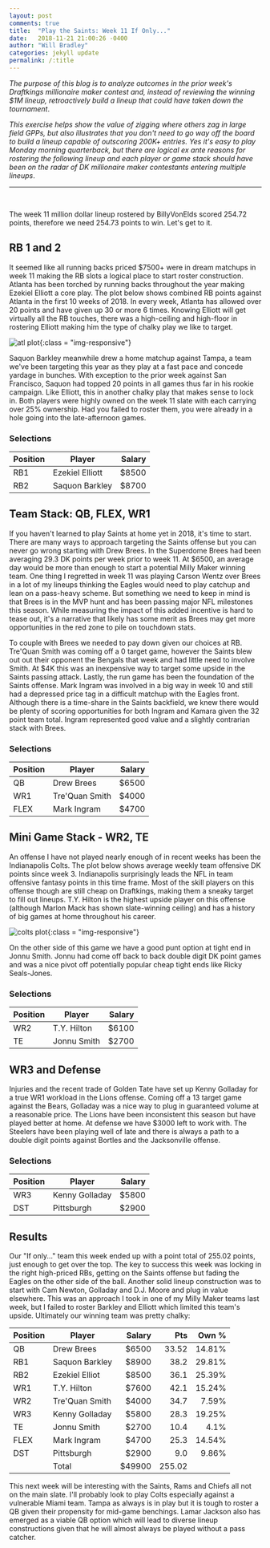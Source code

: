```yaml
---
layout: post
comments: true
title:  "Play the Saints: Week 11 If Only..."
date:   2018-11-21 21:00:26 -0400
author: "Will Bradley"
categories: jekyll update
permalink: /:title
---
```


_The purpose of this blog is to analyze outcomes in the prior week's Draftkings millionaire maker contest and, instead of reviewing the winning $1M lineup, retroactively build a lineup that could have taken down the tournament_.  
 
_This exercise helps show the value of zigging where others zag in large field GPPs, but also illustrates that you don't need to go way off the board to build a lineup capable of outscoring 200K+ entries.  Yes it's easy to play Monday morning quarterback, but there are logical ex ante reasons for rostering the following lineup and each player or game stack should have been on the radar of DK millionaire maker contestants entering multiple lineups_.

***

<br/>

The week 11 million dollar lineup rostered by BillyVonElds scored 254.72 points, therefore we need 254.73 points to win.  Let's get to it. 

## RB 1 and 2

It seemed like all running backs priced $7500+ were in dream matchups in week 11 making the RB slots a logical place to start roster construction.  Atlanta has been torched by running backs throughout the year making Ezekiel Elliott a core play.  The plot below shows combined RB points against Atlanta in the first 10 weeks of 2018. In every week, Atlanta has allowed over 20 points and have given up 30 or more 6 times.  Knowing Elliott will get virtually all the RB touches, there was a high-ceiling and high-floor in rostering Elliott making him the type of chalky play we like to target. 

![atl plot]({{site.baseurl}}/img/atl_RB.png){:class = "img-responsive"}

Saquon Barkley meanwhile drew a home matchup against Tampa, a team we've been targeting this year as they play at a fast pace and concede yardage in bunches.  With exception to the prior week against San Francisco, Saquon had topped 20 points in all games thus far in his rookie campaign.  Like Elliott, this in another chalky play that makes sense to lock in. Both players were highly owned on the week 11 slate with each carrying over 25% ownership. Had you failed to roster them, you were already in a hole going into the late-afternoon games.

### Selections

| Position | Player      |  Salary |
|----------|-------------|--------:|
| RB1 |  Ezekiel Elliott    | $8500 |
| RB2 |  Saquon Barkley  | $8700 |

## Team Stack: QB, FLEX, WR1

If you haven't learned to play Saints at home yet in 2018, it's time to start.  There are many ways to approach targeting the Saints offense but you can never go wrong starting with Drew Brees. In the Superdome Brees had been averaging 29.3 DK points per week prior to week 11. At $6500, an average day would be more than enough to start a potential Milly Maker winning team. One thing I regretted in week 11 was playing Carson Wentz over Brees in a lot of my lineups thinking the Eagles would need to play catchup and lean on a pass-heavy scheme.  But something we need to keep in mind is that Brees is in the MVP hunt and has been passing major NFL milestones this season.  While measuring the impact of this added incentive is hard to tease out, it's a narrative that likely has some merit as Brees may get more opportunities in the red zone to pile on touchdown stats. 

To couple with Brees we needed to pay down given our choices at RB.  Tre'Quan Smith was coming off a 0 target game, however the Saints blew out out their opponent the Bengals that week and had little need to involve Smith.  At $4K this was an inexpensive way to target some upside in the Saints passing attack. Lastly, the run game has been the foundation of the Saints offense.  Mark Ingram was involved in a big way in week 10 and still had a depressed price tag in a difficult matchup with the Eagles front.  Although there is a time-share in the Saints backfield, we knew there would be plenty of scoring opportunities for both Ingram and Kamara given the 32 point team total.  Ingram represented good value and a slightly contrarian stack with Brees.

### Selections

| Position | Player      |  Salary |
|----------|-------------|--------:|
| QB  |  Drew Brees      | $6500 |
| WR1 |  Tre'Quan Smith    | $4000 |
| FLEX |  Mark Ingram  | $4700 |

## Mini Game Stack - WR2, TE 

An offense I have not played nearly enough of in recent weeks has been the Indianapolis Colts.  The plot below shows average weekly team offensive DK points since week 3.  Indianapolis surprisingly leads the NFL in team offensive fantasy points in this time frame.  Most of the skill players on this offense though are still cheap on Draftkings, making them a sneaky target to fill out lineups.  T.Y. Hilton is the highest upside player on this offense (although Marlon Mack has shown slate-winning ceiling) and has a history of big games at home throughout his career.  

![colts plot]({{site.baseurl}}/img/colts_plot.png){:class = "img-responsive"}

On the other side of this game we have a good punt option at tight end in Jonnu Smith.  Jonnu had come off back to back double digit DK point games and was a nice pivot off potentially popular cheap tight ends like Ricky Seals-Jones.

### Selections

| Position | Player      |  Salary |
|----------|-------------|--------:|
| WR2 |  T.Y. Hilton   | $6100|
| TE  |  Jonnu Smith   | $2700 |

## WR3 and Defense

Injuries and the recent trade of Golden Tate have set up Kenny Golladay for a true WR1 workload in the Lions offense.  Coming off a 13 target game against the Bears, Golladay was a nice way to plug in guaranteed volume at a reasonable price. The Lions have been inconsistent this season but have played better at home.  At defense we have $3000 left to work with.  The Steelers have been playing well of late and there is always a path to a double digit points against Bortles and the Jacksonville offense.  

### Selections

| Position | Player      |  Salary |
|----------|-------------|--------:|
| WR3 |  Kenny Golladay    | $5800 |
| DST |  Pittsburgh | $2900 |

## Results

Our "If only..." team this week ended up with a point total of 255.02 points, just enough to get over the top.  The key to success this week was locking in the right high-priced RBs, getting on the Saints offense but fading the Eagles on the other side of the ball.  Another solid lineup construction was to start with Cam Newton, Golladay and D.J. Moore and plug in value elsewhere.  This was an approach I took in one of my Milly Maker teams last week, but I failed to roster Barkley and Elliott which limited this team's upside.  Ultimately our winning team was pretty chalky:

| Position | Player      |  Salary | Pts| Own %|
|----------|-------------|--------:|----:|-----:|
| QB |  Drew Brees    | $6500 | 33.52 | 14.81% |
| RB1 |  Saquon Barkley    | $8900 | 38.2  | 29.81%  |
| RB2 |  Ezekiel Elliot | $8500 | 36.1 | 25.39% |
| WR1 |  T.Y. Hilton | $7600 | 42.1 | 15.24% |
| WR2 |  Tre'Quan Smith    | $4000 | 34.7 | 7.59% |
| WR3 |  Kenny Golladay    | $5800 | 28.3 | 19.25% |
| TE |  Jonnu Smith    | $2700 | 10.4 | 4.1% |
| FLEX  | Mark Ingram      | $4700 | 25.3 | 14.54% |
| DST |  Pittsburgh | $2900 | 9.0 | 9.86% |
|     | Total       | $49900 | 255.02 | |

This next week will be interesting with the Saints, Rams and Chiefs all not on the main slate.  I'll probably look to play Colts especially against a vulnerable Miami team.  Tampa as always is in play but it is tough to roster a QB given their propensity for mid-game benchings.  Lamar Jackson also has emerged as a viable QB option which will lead to diverse lineup constructions given that he will almost always be played without a pass catcher.    

